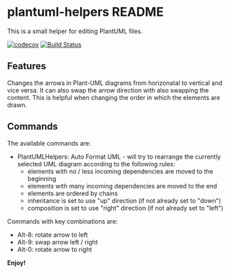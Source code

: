 # plantuml-helpers README

This is a small helper for editing PlantUML files.

[![codecov](https://codecov.io/gh/michael72/plantuml-helpers/branch/master/graph/badge.svg)](https://codecov.io/gh/michael72/plantuml-helpers)
[![Build Status](https://travis-ci.org/michael72/plantuml-helpers.svg?branch=master)](https://travis-ci.org/michael72/plantuml-helpers)

## Features

Changes the arrows in Plant-UML diagrams from horizonatal to vertical and vice versa. It can also swap the arrow direction with also swapping the content. This is helpful when changing the order in which the elements are drawn.

## Commands

The available commands are:

* PlantUMLHelpers: Auto Format UML - will try to rearrange the currently selected UML diagram according to the following rules:
    * elements with no / less incoming dependencies are moved to the beginning
    * elements with many incoming dependencies are moved to the end
    * elements are ordered by chains
    * inheritance is set to use "up" direction (if not already set to "down")
    * composition is set to use "right" direction (if not already set to "left") 

Commands with key combinations are:

* Alt-8: rotate arrow to left
* Alt-9: swap arrow left / right
* Alt-0: rotate arrow to right


**Enjoy!**
